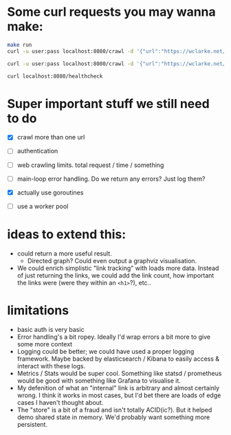 # Some curl requests you may wanna make:

``` sh
make run
curl -u user:pass localhost:8080/crawl -d '{"url":"https://wclarke.net/about.html"}'

curl -u user:pass localhost:8080/crawl -d '{"url":"https://wclarke.net/about.html"}' | jq ".id" | xargs -I {} sh -c 'for i in $(seq 5); do sleep 1; curl -u user:pass localhost:8080/crawl/{}; done'

curl localhost:8080/healthcheck
```


# Super important stuff we still need to do

- [x] crawl more than one url
- [ ] authentication
- [ ] web crawling limits. total request / time / something
- [ ] main-loop error handling. Do we return any errors? Just log them?
- [x] actually use goroutines
- [ ] use a worker pool


# ideas to extend this:
- could return a more useful result. 
  - Directed graph? Could even output a graphviz visualisation.
- We could enrich simplistic "link tracking" with loads more data. Instead of just returning the links, we could add the link count, how important the links were (were they within an `<h1>`?), etc..

# limitations
- basic auth is very basic
- Error handling's a bit ropey. Ideally I'd wrap errors a bit more to give some more context
- Logging could be better; we could have used a proper logging framework. Maybe backed by elasticsearch / Kibana to easily access & interact with these logs.
- Metrics / Stats would be super cool. Something like statsd / prometheus would be good with something like Grafana to visualise it.
- My defenition of what an "internal" link is arbitrary and almost certainly wrong. I think it works in most cases, but I'd bet there are loads of edge cases I haven't thought about.
- The "store" is a bit of a fraud and isn't totally ACID(ic?). But it helped demo shared state in memory. We'd probably want something more persistent.
